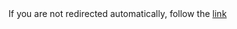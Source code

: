 <!DOCTYPE HTML>
<meta charset="UTF-8">
<meta http-equiv="refresh" content="1; url=../usage_data/2021_by_area/index.html">
<script>
  window.location.href = "../usage_data/2021_by_area/index.html"
</script>
<title>Redirect</title>
If you are not redirected automatically, follow the <a href='../usage_data/2021_by_area/index.html'>link</a>